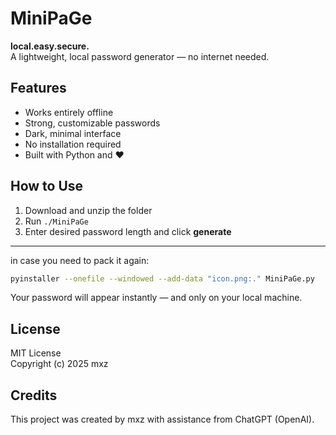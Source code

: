 # MiniPaGe

**local.easy.secure.**  
A lightweight, local password generator — no internet needed.

## Features
- Works entirely offline
- Strong, customizable passwords
- Dark, minimal interface
- No installation required
- Built with Python and ❤️

## How to Use
1. Download and unzip the folder
2. Run `./MiniPaGe`
3. Enter desired password length and click **generate**

---

in case you need to pack it again: 
```bash
pyinstaller --onefile --windowed --add-data "icon.png:." MiniPaGe.py
```

Your password will appear instantly — and only on your local machine.

## License
MIT License  
Copyright (c) 2025 mxz

## Credits
This project was created by mxz with assistance from ChatGPT (OpenAI).
